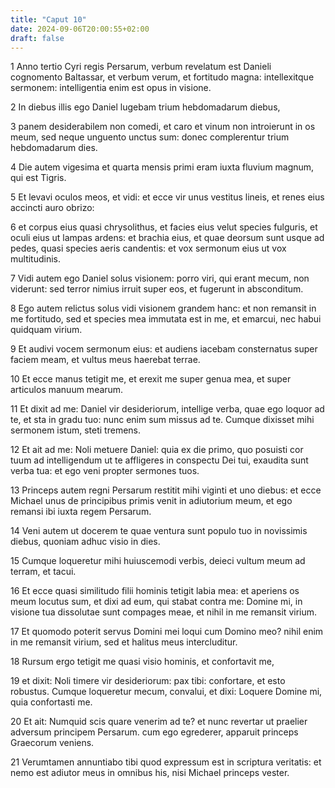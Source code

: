 ```yaml
---
title: "Caput 10"
date: 2024-09-06T20:00:55+02:00
draft: false
---
```



1 Anno tertio Cyri regis Persarum, verbum revelatum est Danieli cognomento Baltassar, et verbum verum, et fortitudo magna: intellexitque sermonem: intelligentia enim est opus in visione.

2 In diebus illis ego Daniel lugebam trium hebdomadarum diebus,

3 panem desiderabilem non comedi, et caro et vinum non introierunt in os meum, sed neque unguento unctus sum: donec complerentur trium hebdomadarum dies.

4 Die autem vigesima et quarta mensis primi eram iuxta fluvium magnum, qui est Tigris.

5 Et levavi oculos meos, et vidi: et ecce vir unus vestitus lineis, et renes eius accincti auro obrizo:

6 et corpus eius quasi chrysolithus, et facies eius velut species fulguris, et oculi eius ut lampas ardens: et brachia eius, et quae deorsum sunt usque ad pedes, quasi species aeris candentis: et vox sermonum eius ut vox multitudinis.

7 Vidi autem ego Daniel solus visionem: porro viri, qui erant mecum, non viderunt: sed terror nimius irruit super eos, et fugerunt in absconditum.

8 Ego autem relictus solus vidi visionem grandem hanc: et non remansit in me fortitudo, sed et species mea immutata est in me, et emarcui, nec habui quidquam virium.

9 Et audivi vocem sermonum eius: et audiens iacebam consternatus super faciem meam, et vultus meus haerebat terrae.

10 Et ecce manus tetigit me, et erexit me super genua mea, et super articulos manuum mearum.

11 Et dixit ad me: Daniel vir desideriorum, intellige verba, quae ego loquor ad te, et sta in gradu tuo: nunc enim sum missus ad te. Cumque dixisset mihi sermonem istum, steti tremens.

12 Et ait ad me: Noli metuere Daniel: quia ex die primo, quo posuisti cor tuum ad intelligendum ut te affligeres in conspectu Dei tui, exaudita sunt verba tua: et ego veni propter sermones tuos.

13 Princeps autem regni Persarum restitit mihi viginti et uno diebus: et ecce Michael unus de principibus primis venit in adiutorium meum, et ego remansi ibi iuxta regem Persarum.

14 Veni autem ut docerem te quae ventura sunt populo tuo in novissimis diebus, quoniam adhuc visio in dies.

15 Cumque loqueretur mihi huiuscemodi verbis, deieci vultum meum ad terram, et tacui.

16 Et ecce quasi similitudo filii hominis tetigit labia mea: et aperiens os meum locutus sum, et dixi ad eum, qui stabat contra me: Domine mi, in visione tua dissolutae sunt compages meae, et nihil in me remansit virium.

17 Et quomodo poterit servus Domini mei loqui cum Domino meo? nihil enim in me remansit virium, sed et halitus meus intercluditur.

18 Rursum ergo tetigit me quasi visio hominis, et confortavit me,

19 et dixit: Noli timere vir desideriorum: pax tibi: confortare, et esto robustus. Cumque loqueretur mecum, convalui, et dixi: Loquere Domine mi, quia confortasti me.

20 Et ait: Numquid scis quare venerim ad te? et nunc revertar ut praelier adversum principem Persarum. cum ego egrederer, apparuit princeps Graecorum veniens.

21 Verumtamen annuntiabo tibi quod expressum est in scriptura veritatis: et nemo est adiutor meus in omnibus his, nisi Michael princeps vester.

